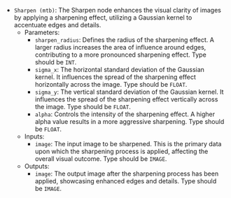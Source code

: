 - `Sharpen (mtb)`: The Sharpen node enhances the visual clarity of images by applying a sharpening effect, utilizing a Gaussian kernel to accentuate edges and details.
    - Parameters:
        - `sharpen_radius`: Defines the radius of the sharpening effect. A larger radius increases the area of influence around edges, contributing to a more pronounced sharpening effect. Type should be `INT`.
        - `sigma_x`: The horizontal standard deviation of the Gaussian kernel. It influences the spread of the sharpening effect horizontally across the image. Type should be `FLOAT`.
        - `sigma_y`: The vertical standard deviation of the Gaussian kernel. It influences the spread of the sharpening effect vertically across the image. Type should be `FLOAT`.
        - `alpha`: Controls the intensity of the sharpening effect. A higher alpha value results in a more aggressive sharpening. Type should be `FLOAT`.
    - Inputs:
        - `image`: The input image to be sharpened. This is the primary data upon which the sharpening process is applied, affecting the overall visual outcome. Type should be `IMAGE`.
    - Outputs:
        - `image`: The output image after the sharpening process has been applied, showcasing enhanced edges and details. Type should be `IMAGE`.
